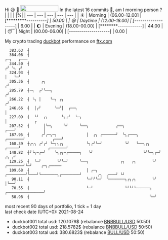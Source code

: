 Hi :smiley: :wave: <img src="https://jojoee.jojoee.com/api/utcnow" width="120" height="20">
In the latest 16 commits :bug:, am I morning person ? 
| | | | |%|
| --- | --- | --- | --- | --- |
| :sunny: | Morning | (06.00-12.00] | [**********----------] | 50.00 |
| :satisfied: | Daytime | (12.00-18.00] | [*-------------------] | 6.00 |
| :moon: | Evening | (18.00-00.00] | [********------------] | 44.00 |
| :sleeping: | Night | (00.00-06.00] | [--------------------] | 0.00 |

My crypto trading [duckbot](https://github.com/jojoee/duckbot) performance on [ftx.com](https://ftx.com/#a=13144711)
```
  383.63  ┤
  364.06  ┤                                                                               ╭─╮   ╭───
  344.50  ┤                                                                              ╭╯ ╰╮ ╭╯
  324.93  ┤                                                                              │   ╰─╯
  305.36  ┤     ╭╮                                                                      ╭╯
  285.79  ┤─╮  ╭╯╰──╮                                                                  ╭╯
  266.22  ┤ ╰╮ │    ╰─╮ ╭╮                                                            ╭╯
  246.66  ┤  │╭╯      ╰─╯│  ╭──╮                                                      │
  227.09  ┤  ╰╯  ╭╮      ╰╮╭╯  ╰─╮                                                    │            ╭
  207.52  ┤      │╰─╮     ╰╯     ╰──╮            ╭──╮                             ╭───╯            │
  187.95  ┤     ╭╯╭─╮─╮             │  ╭╮ ╭──────╯  ╰╮╭───╮               ╭───────╯            ╭───╯
  168.39  ┼╭╮╮ ╭╯╭╯ ╰─╮╮╭╮          ╰╮╭╯╰─╯          ╰╯   ╰──╮╭╮    ╭─────╯            ╭───────╯
  148.82  ┤╯╰╮─╭─╯    ╰╮╭╮─╭─────╮   ╰╯                      ╰╯╰─╮╭─╯              ╭╮ ╭╯
  129.25  ┤  ╰─╯       ╰╯╰─╯     ╰──╮              ╭╮   ╭╮       ╰╯        ╭───────╯╰─╯    ╭─╮╭─────
  109.68  ┤                         │ ╭─╮ ╭────────╯╰───╯╰───────╮╭────────╯       ╭╮  ╭───╯ ╰╯
   90.11  ┤                         ╰─╯╯╰─╯  ╰───────╮╭╮╭╮       ╰╯                │╰──╯
   70.55  ┤                         ╰─╯              ╰╯╰╯╰──────╮ ╭────────────────╯
   50.98  ┤                                                     ╰─╯
```
most recent 90 days of portfolio, 1 tick = 1 day<br />
last check date (UTC+0): 2021-08-24
- duckbot001 total usd: 120.1079$ (rebalance [BNBBULL/USD](https://ftx.com/trade/DOGEBULL/USD#a=13144711) 50:50)
- duckbot002 total usd: 218.5782$ (rebalance [BNBBULL/USD](https://ftx.com/trade/BNBBULL/USD#a=13144711) 50:50)
- duckbot003 total usd: 380.6823$ (rebalance [BULL/USD](https://ftx.com/trade/BULL/USD#a=13144711) 50:50)

